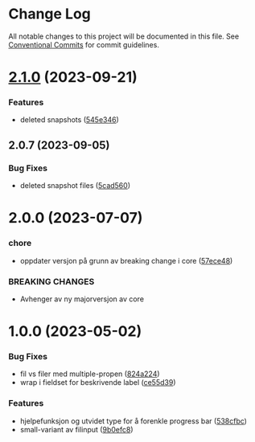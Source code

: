 # Change Log

All notable changes to this project will be documented in this file.
See [Conventional Commits](https://conventionalcommits.org) for commit guidelines.

# [2.1.0](https://github.com/fremtind/jokul/compare/@fremtind/jkl-file-input-react@2.0.15...@fremtind/jkl-file-input-react@2.1.0) (2023-09-21)

### Features

- deleted snapshots ([545e346](https://github.com/fremtind/jokul/commit/545e3460f3834ff07c2161ee0b6a6dc11286c6dd))

## 2.0.7 (2023-09-05)

### Bug Fixes

-   deleted snapshot files ([5cad560](https://github.com/fremtind/jokul/commit/5cad560a9757a56715ed64f93265e56efffaa427))

# 2.0.0 (2023-07-07)

### chore

-   oppdater versjon på grunn av breaking change i core ([57ece48](https://github.com/fremtind/jokul/commit/57ece48fa0192fe825b544fdac24cdd56e58d0df))

### BREAKING CHANGES

-   Avhenger av ny majorversjon av core

# 1.0.0 (2023-05-02)

### Bug Fixes

-   fil vs filer med multiple-propen ([824a224](https://github.com/fremtind/jokul/commit/824a224077975b9101bf5f9f67ae9f574b0577d6))
-   wrap i fieldset for beskrivende label ([ce55d39](https://github.com/fremtind/jokul/commit/ce55d3927f9b9b2254c9bc1e2a92e413f8159657))

### Features

-   hjelpefunksjon og utvidet type for å forenkle progress bar ([538cfbc](https://github.com/fremtind/jokul/commit/538cfbc35fd68cfe91dc8cb2b6c4c725f8fa3f94))
-   small-variant av filinput ([9b0efc8](https://github.com/fremtind/jokul/commit/9b0efc833ded1b48de30d94b5a299a4c400edbb9))
